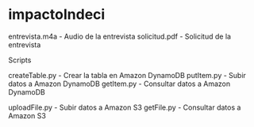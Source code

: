 # impactoIndeci

entrevista.m4a           - Audio de la entrevista
solicitud.pdf            - Solicitud de la entrevista


Scripts


createTable.py           - Crear la tabla en Amazon DynamoDB
putItem.py               - Subir datos a Amazon DynamoDB
getItem.py               - Consultar datos a Amazon DynamoDB


uploadFile.py            - Subir datos a Amazon S3
getFile.py               - Consultar datos a Amazon S3
